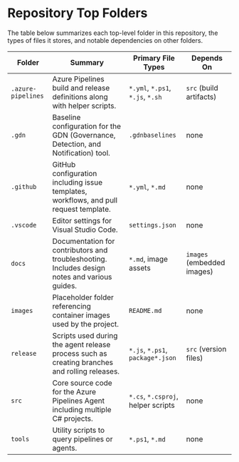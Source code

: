 # Repository Top Folders

The table below summarizes each top-level folder in this repository, the types of files it stores, and notable dependencies on other folders.

| Folder | Summary | Primary File Types | Depends On |
|-------|---------|-------------------|------------|
| `.azure-pipelines` | Azure Pipelines build and release definitions along with helper scripts. | `*.yml`, `*.ps1`, `*.js`, `*.sh` | `src` (build artifacts)
| `.gdn` | Baseline configuration for the GDN (Governance, Detection, and Notification) tool. | `.gdnbaselines` | none |
| `.github` | GitHub configuration including issue templates, workflows, and pull request template. | `*.yml`, `*.md` | none |
| `.vscode` | Editor settings for Visual Studio Code. | `settings.json` | none |
| `docs` | Documentation for contributors and troubleshooting. Includes design notes and various guides. | `*.md`, image assets | `images` (embedded images) |
| `images` | Placeholder folder referencing container images used by the project. | `README.md` | none |
| `release` | Scripts used during the agent release process such as creating branches and rolling releases. | `*.js`, `*.ps1`, `package*.json` | `src` (version files) |
| `src` | Core source code for the Azure Pipelines Agent including multiple C# projects. | `*.cs`, `*.csproj`, helper scripts | none |
| `tools` | Utility scripts to query pipelines or agents. | `*.ps1`, `*.md` | none |

